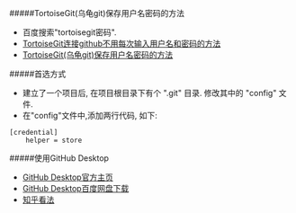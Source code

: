 ﻿
#####TortoiseGit(乌龟git)保存用户名密码的方法
- 百度搜索"tortoisegit密码".
- [TortoiseGit连接github不用每次输入用户名和密码的方法](http://blog.sina.com.cn/s/blog_44d19b500102v4rn.html)
- [TortoiseGit(乌龟git)保存用户名密码的方法](http://my.oschina.net/jjyuangu/blog/232798?p=1)

#####首选方式
- 建立了一个项目后, 在项目根目录下有个 ".git" 目录. 修改其中的 "config" 文件.
- 在"config"文件中,添加两行代码, 如下:

```
[credential]
	helper = store
```
#####使用GitHub Desktop
- [GitHub Desktop官方主页](https://desktop.github.com/)
- [GitHub Desktop百度网盘下载](http://pan.baidu.com/s/1dFqGELN)
- [知乎看法](https://www.zhihu.com/question/34521895)


  